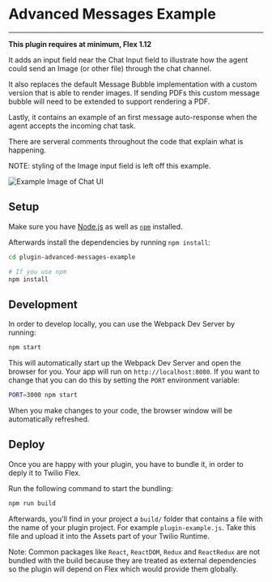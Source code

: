 # Advanced Messages Example

---
**This plugin requires at minimum, Flex 1.12**


It adds an input field near the Chat Input field to illustrate how the agent could send an Image (or other file) through the chat channel.

It also replaces the default Message Bubble implementation with a custom version that is able to render images. If sending PDFs this custom message bubble will need to be extended to support rendering a PDF.

Lastly, it contains an example of an first message auto-response when the agent accepts the incoming chat task.

There are serveral comments throughout the code that explain what is happening.

NOTE: styling of the Image input field is left off this example.

![Example Image of Chat UI](https://indigo-bombay-5783.twil.io/assets/advanced-messages-example.png)

## Setup

Make sure you have [Node.js](https://nodejs.org) as well as [`npm`](https://npmjs.com) installed.

Afterwards install the dependencies by running `npm install`:

```bash
cd plugin-advanced-messages-example

# If you use npm
npm install
```

## Development

In order to develop locally, you can use the Webpack Dev Server by running:

```bash
npm start
```

This will automatically start up the Webpack Dev Server and open the browser for you. Your app will run on `http://localhost:8080`. If you want to change that you can do this by setting the `PORT` environment variable:

```bash
PORT=3000 npm start
```

When you make changes to your code, the browser window will be automatically refreshed.

## Deploy

Once you are happy with your plugin, you have to bundle it, in order to deply it to Twilio Flex.

Run the following command to start the bundling:

```bash
npm run build
```

Afterwards, you'll find in your project a `build/` folder that contains a file with the name of your plugin project. For example `plugin-example.js`. Take this file and upload it into the Assets part of your Twilio Runtime.

Note: Common packages like `React`, `ReactDOM`, `Redux` and `ReactRedux` are not bundled with the build because they are treated as external dependencies so the plugin will depend on Flex which would provide them globally.